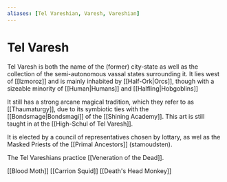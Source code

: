 ```yaml
---
aliases: [Tel Vareshian, Varesh, Vareshian]
---
```


# Tel Varesh 

Tel Varesh is both the name of the (former) city-state as well as the collection of the semi-autonomous vassal states surrounding it. It lies west of [[Izmoroz]] and is mainly inhabited by [[Half-Ork|Orcs]], though with a sizeable minority of [[Human|Humans]] and [[Halfling|Hobgoblins]]

It still has a strong arcane magical tradition, which they refer to as [[Thaumaturgy]], due to its symbiotic ties with the [[Bondsmage|Bondsmagi]] of the [[Shining Academy]]. This art is still taught in at the [[High-Schul of Tel Varesh]].

It is elected by a council of representatives chosen by lottary, as wel as the Masked Priests of the [[Primal Ancestors]] (stamoudsten).

The Tel Vareshians practice [[Veneration of the Dead]].

[[Blood Moth]]
[[Carrion Squid]]
[[Death's Head Monkey]]



